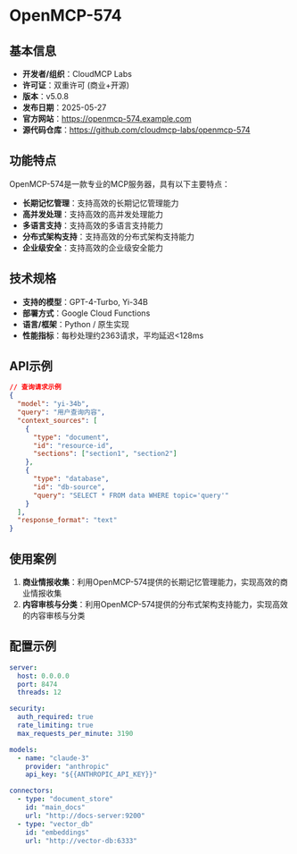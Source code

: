 # OpenMCP-574

## 基本信息

- **开发者/组织**：CloudMCP Labs
- **许可证**：双重许可 (商业+开源)
- **版本**：v5.0.8
- **发布日期**：2025-05-27
- **官方网站**：https://openmcp-574.example.com
- **源代码仓库**：https://github.com/cloudmcp-labs/openmcp-574

## 功能特点

OpenMCP-574是一款专业的MCP服务器，具有以下主要特点：

- **长期记忆管理**：支持高效的长期记忆管理能力
- **高并发处理**：支持高效的高并发处理能力
- **多语言支持**：支持高效的多语言支持能力
- **分布式架构支持**：支持高效的分布式架构支持能力
- **企业级安全**：支持高效的企业级安全能力


## 技术规格

- **支持的模型**：GPT-4-Turbo, Yi-34B
- **部署方式**：Google Cloud Functions
- **语言/框架**：Python / 原生实现
- **性能指标**：每秒处理约2363请求，平均延迟<128ms

## API示例

```json
// 查询请求示例
{
  "model": "yi-34b",
  "query": "用户查询内容",
  "context_sources": [
    {
      "type": "document",
      "id": "resource-id",
      "sections": ["section1", "section2"]
    },
    {
      "type": "database",
      "id": "db-source",
      "query": "SELECT * FROM data WHERE topic='query'"
    }
  ],
  "response_format": "text"
}
```

## 使用案例

1. **商业情报收集**：利用OpenMCP-574提供的长期记忆管理能力，实现高效的商业情报收集
2. **内容审核与分类**：利用OpenMCP-574提供的分布式架构支持能力，实现高效的内容审核与分类


## 配置示例

```yaml
server:
  host: 0.0.0.0
  port: 8474
  threads: 12

security:
  auth_required: true
  rate_limiting: true
  max_requests_per_minute: 3190

models:
  - name: "claude-3"
    provider: "anthropic"
    api_key: "${{ANTHROPIC_API_KEY}}"

connectors:
  - type: "document_store"
    id: "main_docs"
    url: "http://docs-server:9200"
  - type: "vector_db"
    id: "embeddings"
    url: "http://vector-db:6333"
```